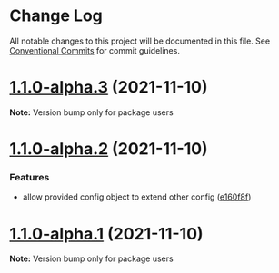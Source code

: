 # Change Log

All notable changes to this project will be documented in this file.
See [Conventional Commits](https://conventionalcommits.org) for commit guidelines.

# [1.1.0-alpha.3](https://github.com/vikashyap/mono-monager/compare/v1.1.0-alpha.2...v1.1.0-alpha.3) (2021-11-10)

**Note:** Version bump only for package users





# [1.1.0-alpha.2](https://github.com/vikashyap/mono-monager/compare/v1.1.0-alpha.1...v1.1.0-alpha.2) (2021-11-10)


### Features

* allow provided config object to extend other config ([e160f8f](https://github.com/vikashyap/mono-monager/commit/e160f8f96dc9f69b2805e4ccf4cd93e371a92eed))





# [1.1.0-alpha.1](https://github.com/vikashyap/mono-monager/compare/v1.0.1...v1.1.0-alpha.1) (2021-11-10)

**Note:** Version bump only for package users
